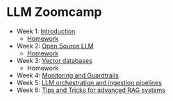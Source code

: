 # LLM Zoomcamp

- Week 1: [Introduction](https://github.com/cecilegltslmcs/llm-zoomcamp/tree/main/Week1)
  - [Homework](https://github.com/cecilegltslmcs/llm-zoomcamp/tree/main/Week1/homework)
- Week 2: [Open Source LLM](https://github.com/cecilegltslmcs/llm-zoomcamp/tree/main/Week2)
  - [Homework](https://github.com/cecilegltslmcs/llm-zoomcamp/tree/main/Week2/homework)
- Week 3: [Vector databases](https://github.com/cecilegltslmcs/llm-zoomcamp/tree/main/Week3)
  -  Homework
- Week 4: [Monitoring and Guardtrails]()
- Week 5: [LLM orchestration and ingestion pipelines]()
- Week 6: [Tips and Tricks for advanced RAG systems]()
